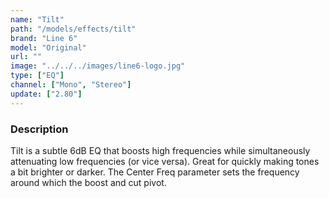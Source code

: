 ```yaml
---
name: "Tilt"
path: "/models/effects/tilt"
brand: "Line 6"
model: "Original"
url: ""
image: "../../../images/line6-logo.jpg"
type: ["EQ"]
channel: ["Mono", "Stereo"]
update: ["2.80"]
---
```

### Description
Tilt is a subtle 6dB EQ that boosts high frequencies while simultaneously attenuating low frequencies (or vice versa). Great for quickly making tones a bit brighter or darker. The Center Freq parameter sets the frequency around which the boost and cut pivot.